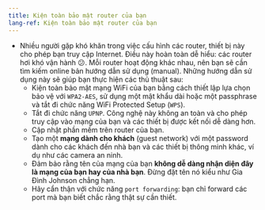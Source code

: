 ```yaml
---
title: Kiện toàn bảo mật router của bạn
lang-ref: Kiện toàn bảo mật router của bạn
---
```


- Nhiều người gặp khó khăn trong việc cấu hình các router, thiết bị này cho phép bạn truy cập Internet. Điều này hoàn toàn dễ hiểu: các router hơi khó vận hành 😕. Mỗi router hoạt động khác nhau, nên bạn sẽ cần tìm kiếm online bản hướng dẫn sử dụng (manual). Những hướng dẫn sử dụng này sẽ giúp bạn thực hiện các thủ thuật sau:
  - Kiện toàn bảo mật mạng WiFi của bạn bằng cách thiết lập lựa chọn bảo vệ với `WPA2-AES`, sử dụng một mật khẩu dài hoặc một passphrase và tắt đi chức năng WiFi Protected Setup (`WPS`).
  - Tắt đi chức năng `UPNP`. Công nghệ này không an toàn và cho phép truy cập vào mạng của bạn và các thiết bị được kết nối dễ dàng hơn.
  - Cập nhật phần mềm trên router của bạn.
  - Tạo một **mạng dành cho khách** (guest network) với một password dành cho các khách đến nhà bạn và các thiết bị thông minh khác, ví dụ như các camera an ninh.
  - Đảm bảo rằng tên của mạng của bạn **không dễ dàng nhận diện đây là mạng của bạn hay của nhà bạn**. Đừng đặt tên nó kiểu như Gia Đình Johnson chẳng hạn.
  - Hãy cẩn thận với chức năng `port forwarding`: bạn chỉ forward các port mà bạn biết chắc rằng thật sự cần thiết.
